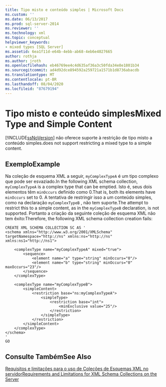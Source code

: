 ```yaml
---
title: Tipo misto e conteúdo simples | Microsoft Docs
ms.custom: ''
ms.date: 06/13/2017
ms.prod: sql-server-2014
ms.reviewer: ''
ms.technology: xml
ms.topic: conceptual
helpviewer_keywords:
- mixed types [SQL Server]
ms.assetid: 6ea1f11d-e64b-4ebb-ab68-4eb6e4027665
author: rothja
ms.author: jroth
ms.openlocfilehash: eb46769ee4c4d635af36a3c50fda34e8e1801b34
ms.sourcegitcommit: ad4d92dce894592a259721a1571b1d8736abacdb
ms.translationtype: MT
ms.contentlocale: pt-BR
ms.lasthandoff: 08/04/2020
ms.locfileid: "87679194"
---
```

# <a name="mixed-type-and-simple-content"></a><span data-ttu-id="a2668-102">Tipo misto e conteúdo simples</span><span class="sxs-lookup"><span data-stu-id="a2668-102">Mixed Type and Simple Content</span></span>
  [!INCLUDE[ssNoVersion](../../includes/ssnoversion-md.md)] <span data-ttu-id="a2668-103">não oferece suporte à restrição de tipo misto a conteúdo simples.</span><span class="sxs-lookup"><span data-stu-id="a2668-103">does not support restricting a mixed type to a simple content.</span></span>  
  
## <a name="example"></a><span data-ttu-id="a2668-104">Exemplo</span><span class="sxs-lookup"><span data-stu-id="a2668-104">Example</span></span>  
 <span data-ttu-id="a2668-105">Na coleção de esquema XML a seguir, `myComplexTypeA` é um tipo complexo que pode ser esvaziado.</span><span class="sxs-lookup"><span data-stu-id="a2668-105">In the following XML schema collection, `myComplexTypeA` is a complex type that can be emptied.</span></span> <span data-ttu-id="a2668-106">Isto é, seus dois elementos têm `minOccurs` definido como 0.</span><span class="sxs-lookup"><span data-stu-id="a2668-106">That is, both its elements have `minOccurs` set to 0.</span></span> <span data-ttu-id="a2668-107">A tentativa de restringir isso a um conteúdo simples, como na declaração `myComplexTypeB` , não tem suporte.</span><span class="sxs-lookup"><span data-stu-id="a2668-107">The attempt to restrict this to a simple content, as in the `myComplexTypeB` declaration, is not supported.</span></span> <span data-ttu-id="a2668-108">Portanto a criação da seguinte coleção de esquema XML não tem êxito:</span><span class="sxs-lookup"><span data-stu-id="a2668-108">Therefore, the following XML schema collection creation fails:</span></span>  
  
```  
CREATE XML SCHEMA COLLECTION SC AS '  
<schema xmlns="http://www.w3.org/2001/XMLSchema" targetNamespace="http://ns" xmlns:ns="http://ns"  
xmlns:ns1="http://ns1">  
  
    <complexType name="myComplexTypeA" mixed="true">  
        <sequence>  
            <element name="a" type="string" minOccurs="0"/>  
            <element name="b" type="string" minOccurs="0" maxOccurs="23"/>  
        </sequence>  
    </complexType>  
  
    <complexType name="myComplexTypeB">  
        <simpleContent>  
            <restriction base="ns:myComplexTypeA">  
                <simpleType>  
                    <restriction base="int">  
                        <minExclusive value="25"/>  
                    </restriction>  
                </simpleType>  
            </restriction>  
        </simpleContent>  
    </complexType>  
</schema>  
'  
GO  
```  
  
## <a name="see-also"></a><span data-ttu-id="a2668-109">Consulte Também</span><span class="sxs-lookup"><span data-stu-id="a2668-109">See Also</span></span>  
 [<span data-ttu-id="a2668-110">Requisitos e limitações para o uso de Coleções de Esquemas XML no servidor</span><span class="sxs-lookup"><span data-stu-id="a2668-110">Requirements and Limitations for XML Schema Collections on the Server</span></span>](requirements-and-limitations-for-xml-schema-collections-on-the-server.md)  
  
  
